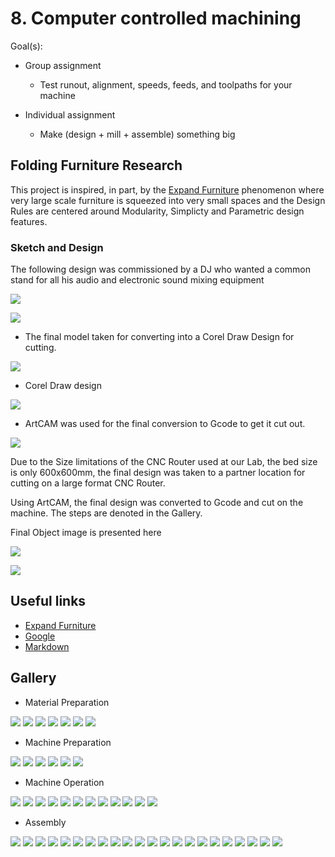 # 8. Computer controlled machining

Goal(s):

- Group assignment
  - Test runout, alignment, speeds, feeds, and toolpaths for your machine

- Individual assignment
  - Make (design + mill + assemble) something big


## Folding Furniture Research

This project is inspired, in part, by the [Expand Furniture](https://expandfurniture.com/) phenomenon where very large scale furniture is squeezed into very small spaces and the Design Rules are centered around Modularity, Simplicty and Parametric design features.

### Sketch and Design

The following design was commissioned by a DJ who wanted a common stand for all his audio and electronic sound mixing equipment

![](../images/week08/1A.png)

![](../images/week08/1B.png)

- The final model taken for converting into a Corel Draw Design for cutting.

![](../images/week08/1C.png)

- Corel Draw design

![](../images/week08/1E.png)

- ArtCAM was used for the final conversion to Gcode to get it cut out.

![](../images/week08/1D.png)

Due to the Size limitations of the CNC Router used at our Lab, the bed size is only 600x600mm, the final design was taken to a partner location for cutting on a large format CNC Router.

Using ArtCAM, the final design was converted to Gcode and cut on the machine. The steps are denoted in the Gallery.

Final Object image is presented here

![](../images/week08/A19.jpg)

![](../images/week08/A21.jpg)

## Useful links

- [Expand Furniture](https://expandfurniture.com/)
- [Google](http://google.com)
- [Markdown](https://en.wikipedia.org/wiki/Markdown)


## Gallery

- Material Preparation

![](../images/week08/1A.jpg) ![](../images/week08/1B.jpg) ![](../images/week08/1C.jpg) ![](../images/week08/1D.jpg) ![](../images/week08/1E.jpg) ![](../images/week08/1F.jpg) ![](../images/week08/1G.jpg)

- Machine Preparation

![](../images/week08/2A.jpg) ![](../images/week08/2B.jpg) ![](../images/week08/2C.jpg) ![](../images/week08/2D.jpg) ![](../images/week08/2E.jpg) ![](../images/week08/2F.jpg)

- Machine Operation

![](../images/week08/3A.jpg) ![](../images/week08/3B.jpg) ![](../images/week08/3C.jpg) ![](../images/week08/3D.jpg) ![](../images/week08/3E.jpg) ![](../images/week08/3F.jpg) ![](../images/week08/3G.jpg) ![](../images/week08/3H.jpg) ![](../images/week08/3I.jpg) ![](../images/week08/3J.jpg) ![](../images/week08/3K.jpg) ![](../images/week08/3L.jpg)

- Assembly

![](../images/week08/A1.jpg) ![](../images/week08/A2.jpg) ![](../images/week08/A3.jpg) ![](../images/week08/A4.jpg) ![](../images/week08/A5.jpg) ![](../images/week08/A6.jpg) ![](../images/week08/A7.jpg) ![](../images/week08/A8.jpg) ![](../images/week08/A9.jpg) ![](../images/week08/A10.jpg) ![](../images/week08/A11.jpg) ![](../images/week08/A12.jpg) ![](../images/week08/A13.jpg) ![](../images/week08/A14.jpg) ![](../images/week08/A15.jpg) ![](../images/week08/A16.jpg) ![](../images/week08/A17.jpg) ![](../images/week08/A18.jpg) ![](../images/week08/A19.jpg) ![](../images/week08/A20.jpg) ![](../images/week08/A21.jpg) ![](../images/week08/A22.jpg)
